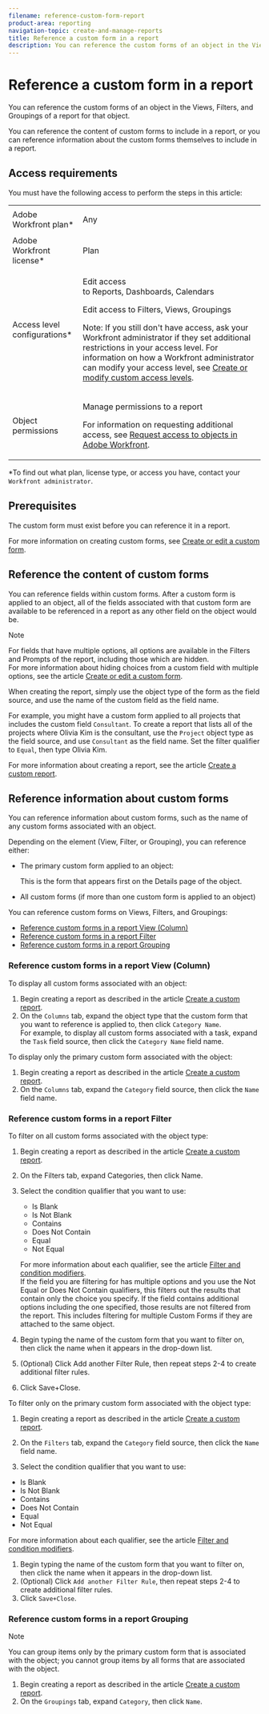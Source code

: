 ```yaml
---
filename: reference-custom-form-report
product-area: reporting
navigation-topic: create-and-manage-reports
title: Reference a custom form in a report
description: You can reference the custom forms of an object in the Views, Filters, and Groupings of a report for that object.
---
```


# Reference a custom form in a report

You can reference the custom forms of an object in the Views, Filters, and Groupings of a report for that object.

You can reference the content of custom forms to include in a report, or you can reference information about the custom forms themselves to include in a report.

## Access requirements

You must have the following access to perform the steps in this article:

<table cellspacing="0"> 
 <col> 
 <col> 
 <tbody> 
  <tr> 
   <td role="rowheader"><span>Adobe Workfront</span> plan*</td> 
   <td> <p>Any</p> </td> 
  </tr> 
  <tr> 
   <td role="rowheader"><span>Adobe Workfront</span> license*</td> 
   <td> <p><span>Plan</span> </p> </td> 
  </tr> 
  <tr> 
   <td role="rowheader">Access level configurations*</td> 
   <td> <p>Edit access to&nbsp;Reports,&nbsp;Dashboards,&nbsp;Calendars</p> <p>Edit access to Filters,&nbsp;Views, Groupings</p> <p>Note: If you still don't have access, ask your <span>Workfront administrator</span> if they set additional restrictions in your access level. For information on how a <span>Workfront administrator</span> can modify your access level, see <a href="../../../administration-and-setup/add-users/configure-and-grant-access/create-modify-access-levels.md" class="MCXref xref">Create or modify custom access levels</a>.</p> </td> 
  </tr> 
  <tr> 
   <td role="rowheader">Object permissions</td> 
   <td> <p>Manage permissions to a report</p> <p>For information on requesting additional access, see <a href="../../../workfront-basics/grant-and-request-access-to-objects/request-access.md" class="MCXref xref">Request access to objects in Adobe Workfront</a>.</p> </td> 
  </tr> 
 </tbody> 
</table>

&#42;To find out what plan, license type, or access you have, contact your `Workfront administrator`.

## Prerequisites

The custom form must exist before you can reference it in a report.

For more information on creating custom forms, see [Create or edit a custom form](../../../administration-and-setup/customize-workfront/create-manage-custom-forms/create-or-edit-a-custom-form.md).

## Reference the content of custom forms

You can reference fields within custom forms. After a custom form is applied to an object, all of the fields associated with that custom form are available to be referenced in a report as any other field on the object would be.

>[!NOTE]
>
>For fields that have multiple options, all options are available in the Filters and Prompts of the report, including those which are hidden.   
>For more information about hiding choices from a custom field with multiple options, see the article [Create or edit a custom form](../../../administration-and-setup/customize-workfront/create-manage-custom-forms/create-or-edit-a-custom-form.md).

When creating the report, simply use the object type of the form as the field source, and use the name of the custom field as the field name.

For example, you might have a custom form applied to all projects that includes the custom field `Consultant`. To create a report that lists all of the projects where Olivia Kim is the consultant, use the `Project` object type as the field source, and use `Consultant` as the field name. Set the filter qualifier to `Equal`, then type Olivia Kim.

For more information about creating a report, see the article [Create a custom report](../../../reports-and-dashboards/reports/creating-and-managing-reports/create-custom-report.md).

## Reference information about custom forms

You can reference information about custom forms, such as the name of any custom forms associated with an object.

​Depending on the element (View, Filter, or Grouping), you can reference either:

* The primary custom form applied to an object:

  This is the form that appears first on the Details page of the object.

* All custom forms (if more than one custom form is applied to an object)

You can reference custom forms on Views, Filters, and Groupings:

* [Reference custom forms in a report View (Column)](#referencing-custom-forms-in-a-report-view-(column)) 
* [Reference custom forms in a report Filter](#referencing-custom-forms-in-a-report-filter) 
* [Reference custom forms in a report Grouping](#referencing-custom-forms-in-a-report-grouping)

### Reference custom forms in a report View (Column)

To display all custom forms associated with an object:

1. Begin creating a report as described in the article [Create a custom report](../../../reports-and-dashboards/reports/creating-and-managing-reports/create-custom-report.md).
1. On the `Columns` tab, expand the object type that the custom form that you want to reference is applied to, then click `Category Name`.  
   For example, to display all custom forms associated with a task, expand the `Task` field source, then click the `Category Name` field name.

To display only the primary custom form associated with the object:

1. Begin creating a report as described in the article [Create a custom report](../../../reports-and-dashboards/reports/creating-and-managing-reports/create-custom-report.md).
1. On the `Columns` tab, expand the `Category` field source, then click the `Name` field name.

### Reference custom forms in a report Filter

To filter on all custom forms associated with the object type:

<ol> 
 <li value="1"> <p>Begin creating a report as described in the article <a href="../../../reports-and-dashboards/reports/creating-and-managing-reports/create-custom-report.md" class="MCXref xref">Create a custom report</a>.</p> </li> 
 <li value="2"> <p>On the <span class="bold">Filters</span> tab, expand <span class="bold">Categories</span>, then click <span class="bold">Name</span>.<br></p> </li> 
 <li value="3"> <p>Select the condition qualifier that you want to use:</p> 
  <ul> 
   <li>Is Blank</li> 
   <li>Is Not Blank</li> 
   <li>Contains</li> 
   <li>Does Not Contain</li> 
   <li>Equal</li> 
   <li>Not Equal<br></li> 
  </ul> <p>For more information about each qualifier, see the article <a href="../../../reports-and-dashboards/reports/reporting-elements/filter-condition-modifiers.md" class="MCXref xref">Filter and condition modifiers</a>. <br> <note type="note">  If the field you are filtering for has multiple options and you use the 
    <span class="bold">Not Equal</span> or 
    <span class="bold">Does Not Contain</span> qualifiers, this filters out the results that contain only the choice you specify. If the field contains additional options including the one specified, those results are not filtered from the report. This includes filtering for multiple Custom Forms if they are attached to the same object. 
   </note></p> </li> 
 <li value="4"> <p>Begin typing the name of the custom form that you want to filter on, then click the name when it appears in the drop-down list.</p> </li> 
 <li value="5"> <p>(Optional) Click <span class="bold">Add another Filter Rule</span>, then repeat steps 2-4 to create additional filter rules.</p> </li> 
 <li value="6"> <p>Click <span class="bold">Save+Close</span>.</p> </li> 
</ol>

To filter only on the primary custom form associated with the object type:

1. Begin creating a report as described in the article [Create a custom report](../../../reports-and-dashboards/reports/creating-and-managing-reports/create-custom-report.md).
1. On the `Filters` tab, expand the `Category` field source, then click the `Name` field name.

1. Select the condition qualifier that you want to use:

  * Is Blank
  * Is Not Blank
  * Contains
  * Does Not Contain
  * Equal
  * Not Equal

   For more information about each qualifier, see the article [Filter and condition modifiers](../../../reports-and-dashboards/reports/reporting-elements/filter-condition-modifiers.md).

1. Begin typing the name of the custom form that you want to filter on, then click the name when it appears in the drop-down list.
1. (Optional) Click `Add another Filter Rule`, then repeat steps 2-4 to create additional filter rules.
1. Click `Save+Close`.

### Reference custom forms in a report Grouping

>[!NOTE]
>
>You can group items only by the primary custom form that is associated with the object; you cannot group items by all forms that are associated with the object.

1. Begin creating a report as described in the article [Create a custom report](../../../reports-and-dashboards/reports/creating-and-managing-reports/create-custom-report.md).
1. On the `Groupings` tab, expand `Category`, then click `Name`.

